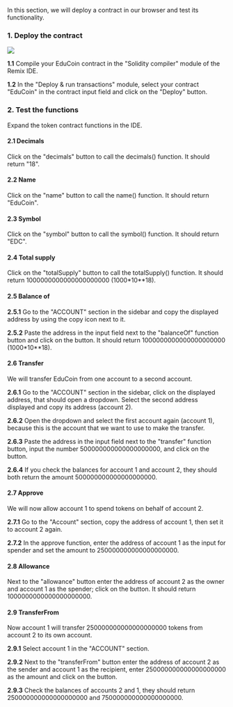 In this section, we will deploy a contract in our browser and test its functionality.

### 1. Deploy the contract
![](https://i.imgur.com/BuKH1mt.gif)

**1.1** Compile your EduCoin contract in the "Solidity compiler" module of the Remix IDE.

**1.2** In the "Deploy & run transactions" module, select your contract "EduCoin" in the contract input field and click on the "Deploy" button.

### 2. Test the functions
Expand the token contract functions in the IDE.

#### 2.1 Decimals
Click on the "decimals" button to call the decimals() function.
It should return "18".

####  2.2 Name
Click on the "name" button to call the name() function.
It should return "EduCoin".

#### 2.3 Symbol
Click on the "symbol" button to call the symbol() function.
It should return "EDC".

#### 2.4 Total supply
Click on the "totalSupply" button to call the totalSupply() function.
It should return 1000000000000000000000 (1000*10**18).

#### 2.5 Balance of
**2.5.1** Go to the "ACCOUNT" section in the sidebar and copy the displayed address by using the copy icon next to it.

**2.5.2** Paste the address in the input field next to the "balanceOf" function button and click on the button.
It should return 1000000000000000000000 (1000*10**18).

#### 2.6 Transfer
We will transfer EduCoin from one account to a second account.

**2.6.1** Go to the "ACCOUNT" section in the sidebar, click on the displayed address, that should open a dropdown. Select the second address displayed and copy its address (account 2).

**2.6.2** Open the dropdown and select the first account again (account 1), because this is the account that we want to use to make the transfer.

**2.6.3** Paste the address in the input field next to the "transfer" function button, input the number 500000000000000000000, and click on the button.

**2.6.4** If you check the balances for account 1 and account 2, they should both return the amount 500000000000000000000.

#### 2.7 Approve
We will now allow account 1 to spend tokens on behalf of account 2.

**2.7.1** Go to the "Account" section, copy the address of account 1, then set it to account 2 again.

**2.7.2** In the approve function, enter the address of account 1 as the input for spender and set the amount to 250000000000000000000.

#### 2.8 Allowance
Next to the "allowance" button enter the address of account 2 as the owner and account 1 as the spender; click on the button.
It should return 1000000000000000000000.

#### 2.9 TransferFrom
Now account 1 will transfer 250000000000000000000 tokens from account 2 to its own account.

**2.9.1** Select account 1 in the "ACCOUNT" section.

**2.9.2** Next to the "transferFrom" button enter the address of account 2 as the sender and account 1 as the recipient, enter 250000000000000000000 as the amount and click on the button.

**2.9.3** Check the balances of accounts 2 and 1, they should return 250000000000000000000 and 750000000000000000000.
